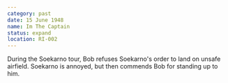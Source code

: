 ```yaml
---
category: past
date: 15 June 1948
name: Im The Captain
status: expand 
location: RI-002
---
```

During the Soekarno tour, Bob refuses Soekarno's order to land on unsafe airfield. Soekarno is annoyed, but then commends Bob for standing up to him.
